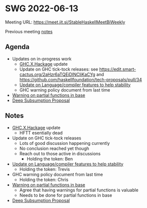 SWG 2022-06-13
==============

Meeting URL: https://meet.jit.si/StableHaskellMeetBiWeekly

Previous meeting [notes](https://github.com/haskellfoundation/stability/blob/main/meetings/2022-05-30.md)

## Agenda
- Updates on in-progress work
  - [GHC.X.Hackage](https://github.com/haskellfoundation/tech-proposals/pull/27) update
  - Update on GHC tick-tock releases: see https://edit.smart-cactus.org/2aHzr6aTQEiDlNCliKaCYg and https://github.com/haskellfoundation/tech-proposals/pull/34
  - [Update on Language/compiler features to help stability](https://edit.smart-cactus.org/jeFTSfj9SRun6ywmj1Tqcw?view)
  - GHC warning policy document from last time
- [Warning on partial functions in base](https://github.com/haskell/core-libraries-committee/issues/70)
- [Deep Subsumption Proposal](https://github.com/ghc-proposals/ghc-proposals/pull/511)

## Notes

- [GHC.X.Hackage](https://github.com/haskellfoundation/tech-proposals/pull/27) update
    - HFTT esentially dead
- Update on GHC tick-tock releases
    - Lots of good discussion happening currently
    - No conclusion reached yet though
    - Reach out to those active in discussions
        - Holding the token: Ben
- [Update on Language/compiler features to help stability](https://edit.smart-cactus.org/jeFTSfj9SRun6ywmj1Tqcw?view)
    - Holding the token: Trevis
- GHC warning policy document from last time
    - Holding the token: Chris
- [Warning on partial functions in base](https://github.com/haskell/core-libraries-committee/issues/70)
    - Agree that having warnings for partial functions is valuable
    - Needs to be done for partial functions in base
- [Deep Subsumption Proposal](https://github.com/ghc-proposals/ghc-proposals/pull/511)
